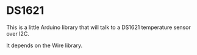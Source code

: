 # DS1621

This is a little Arduino library that will talk to a DS1621 temperature sensor over I2C.

It depends on the Wire library.
